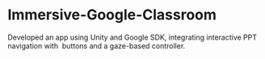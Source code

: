 # Immersive-Google-Classroom
Developed‬‭ an‬‭ app‬‭ using‬‭ Unity‬‭ and‬‭ Google‬‭ SDK,‬‭ integrating‬‭ interactive‬‭ PPT‬‭ navigation‬‭ with‬ ‭ buttons and a gaze-based controller.
